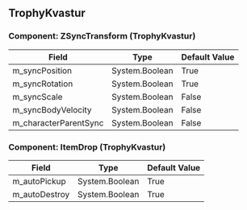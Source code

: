 ## TrophyKvastur

### Component: ZSyncTransform (TrophyKvastur)

|Field|Type|Default Value|
|-----|----|-------------|
|m_syncPosition|System.Boolean|True|
|m_syncRotation|System.Boolean|True|
|m_syncScale|System.Boolean|False|
|m_syncBodyVelocity|System.Boolean|False|
|m_characterParentSync|System.Boolean|False|

### Component: ItemDrop (TrophyKvastur)

|Field|Type|Default Value|
|-----|----|-------------|
|m_autoPickup|System.Boolean|True|
|m_autoDestroy|System.Boolean|True|

